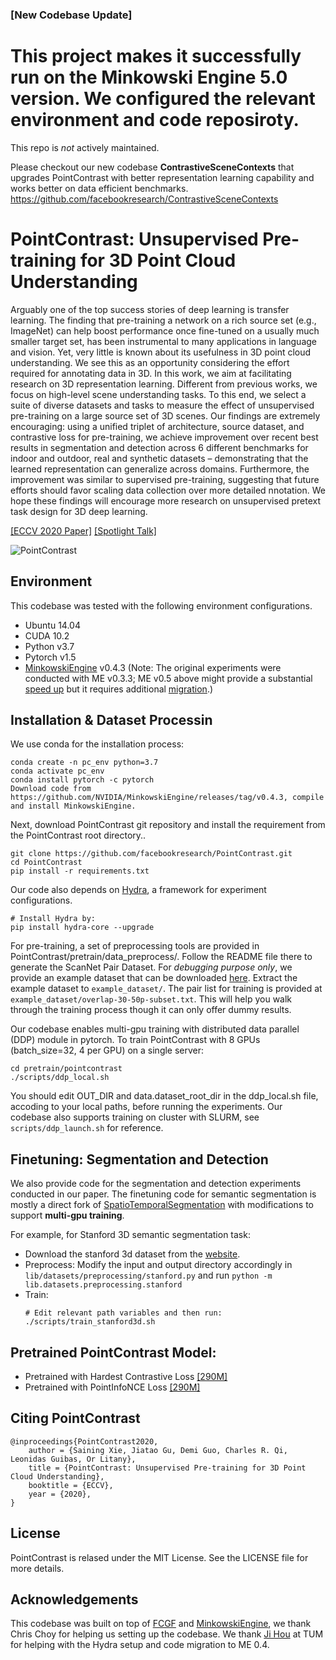 ### [New Codebase Update] 

# This project makes it successfully run on the Minkowski Engine 5.0 version. We configured the relevant environment and code reposiroty.

This repo is *not* actively maintained. 

Please checkout our new codebase **ContrastiveSceneContexts** that upgrades PointContrast with better representation learning capability and works better on data efficient benchmarks. 
https://github.com/facebookresearch/ContrastiveSceneContexts

# PointContrast: Unsupervised Pre-training for 3D Point Cloud Understanding

Arguably one of the top success stories of deep learning is transfer learning. The finding that pre-training a network on a rich source set (e.g., ImageNet) can help boost performance once fine-tuned on a usually much smaller target set, has been instrumental to many applications in language and vision. Yet, very little is known about its usefulness in 3D point cloud understanding. We see this as an opportunity considering the effort required for annotating data in 3D. In this work, we aim at facilitating research on 3D representation learning. Different from previous works, we focus on high-level scene understanding tasks. To this end, we select a suite of diverse datasets and tasks to measure the effect of unsupervised pre-training on a large source set of 3D scenes. Our findings are extremely encouraging: using a unified triplet of architecture, source dataset, and contrastive loss for pre-training, we achieve improvement over recent best results in segmentation and detection across 6 different benchmarks for indoor and outdoor, real and synthetic datasets – demonstrating that the learned representation can generalize across domains. Furthermore, the improvement was similar to supervised pre-training, suggesting that future efforts should favor scaling data collection over more detailed nnotation. We hope these findings will encourage more research on unsupervised pretext task design for 3D deep learning.


[[ECCV 2020 Paper]](https://arxiv.org/abs/2007.10985) [[Spotlight Talk]](https://www.youtube.com/watch?v=MSWfDnnQ8kg)


![PointContrast](assets/point_contrast_pipeline.png)


## Environment
This codebase was tested with the following environment configurations.
- Ubuntu 14.04
- CUDA 10.2
- Python v3.7
- Pytorch v1.5
- [MinkowskiEngine](https://github.com/stanfordvl/MinkowskiEngine) v0.4.3 (Note: The original experiments were conducted with ME v0.3.3; ME v0.5 above might provide a substantial [speed up](https://github.com/chrischoy/MinkowskiEngineBenchmark) but it requires additional [migration](https://github.com/NVIDIA/MinkowskiEngine/wiki/Migration-Guide-from-v0.4.x-to-0.5.x).)


## Installation & Dataset Processin

We use conda for the installation process:
```
conda create -n pc_env python=3.7
conda activate pc_env
conda install pytorch -c pytorch
Download code from https://github.com/NVIDIA/MinkowskiEngine/releases/tag/v0.4.3, compile and install MinkowskiEngine.
```


Next, download PointContrast git repository and install the requirement from the PointContrast root directory..

```
git clone https://github.com/facebookresearch/PointContrast.git
cd PointContrast
pip install -r requirements.txt
```


Our code also depends on [Hydra](https://github.com/facebookresearch/hydra), a framework for experiment configurations.
```
# Install Hydra by:
pip install hydra-core --upgrade
```

For pre-training, a set of preprocessing tools are provided in PointContrast/pretrain/data_preprocess/. Follow the README file there to generate the ScanNet Pair Dataset. For *debugging purpose only*, we provide an example dataset that can be downloaded [here](https://www.dropbox.com/s/9ppm0s4veow0yst/data_f25.tar?dl=0). Extract the example dataset to ``example_dataset/``. The pair list for training is provided at ``example_dataset/overlap-30-50p-subset.txt``. This will help you walk through the training process though it can only offer dummy results.

Our codebase enables multi-gpu training with distributed data parallel (DDP) module in pytorch. 
To train PointContrast with 8 GPUs (batch_size=32, 4 per GPU) on a single server:
```
cd pretrain/pointcontrast
./scripts/ddp_local.sh
```
You should edit OUT_DIR and data.dataset_root_dir in the ddp_local.sh file, accoding to your local paths, before running the experiments.
Our codebase also supports training on cluster with SLURM, see ``scripts/ddp_launch.sh`` for reference.


## Finetuning: Segmentation and Detection
We also provide code for the segmentation and detection experiments conducted in our paper. The finetuning code for semantic segmentation is mostly a direct fork of [SpatioTemporalSegmentation](https://github.com/chrischoy/SpatioTemporalSegmentation) with modifications to support **multi-gpu training**.

For example, for Stanford 3D semantic segmentation task:
- Download the stanford 3d dataset from the [website](http://buildingparser.stanford.edu/dataset.html).
- Preprocess: Modify the input and output directory accordingly in ``lib/datasets/preprocessing/stanford.py`` and run ``python -m lib.datasets.preprocessing.stanford``
- Train: 
    ```
    # Edit relevant path variables and then run:
    ./scripts/train_stanford3d.sh 
    ```
## Pretrained PointContrast Model:
- Pretrained with Hardest Contrastive Loss [[290M]](https://www.dropbox.com/s/la9ih2w2oavpp2z/hardest_contrastive.pth?dl=0)
- Pretrained with PointInfoNCE Loss [[290M]](https://www.dropbox.com/s/uzr88m1lab0abbl/nce.pth?dl=0)


## Citing PointContrast
```
@inproceedings{PointContrast2020,
    author = {Saining Xie, Jiatao Gu, Demi Guo, Charles R. Qi, Leonidas Guibas, Or Litany},
    title = {PointContrast: Unsupervised Pre-training for 3D Point Cloud Understanding},
    booktitle = {ECCV},
    year = {2020},
}
```

## License
PointContrast is relased under the MIT License. See the LICENSE file for more details.

## Acknowledgements
This codebase was built on top of [FCGF]() and [MinkowskiEngine](), we thank Chris Choy for helping us setting up the codebase. 
We thank [Ji Hou]() at TUM for helping with the Hydra setup and code migration to ME 0.4. 
